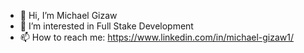 - 👋 Hi, I’m Michael Gizaw
- 👀 I’m interested in Full Stake Development
- 📫 How to reach me: https://www.linkedin.com/in/michael-gizaw1/


